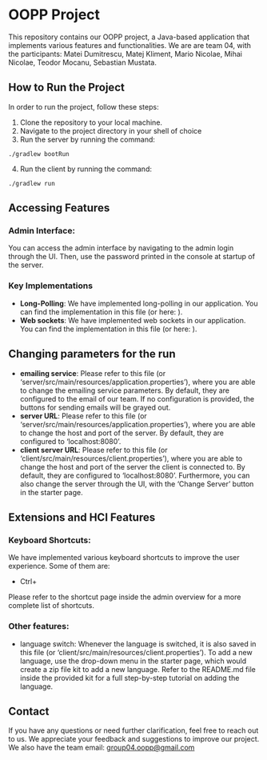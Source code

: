 # OOPP Project
This repository contains our OOPP project, a Java-based application that implements various features and functionalities. We are are team 04, with the participants: Matei Dumitrescu, Matej Kliment, Mario Nicolae, Mihai Nicolae, Teodor Mocanu, Sebastian Mustata.

## How to Run the Project
In order to run the project, follow these steps:
1. Clone the repository to your local machine.
2. Navigate to the project directory in your shell of choice
3. Run the server by running the command:
```console
./gradlew bootRun
```
4. Run the client by running the command:
```console
./gradlew run
```
## Accessing Features
### Admin Interface:
You can access the admin interface by navigating to the admin login through the UI. Then, use the password printed in the console at startup of the server.
### Key Implementations
- **Long-Polling**: We have implemented long-polling in our application. You can find the implementation in this file (or here: ).
- **Web sockets**: We have implemented web sockets in our application. You can find the implementation in this file (or here: ).
## Changing parameters for the run
- **emailing service**: Please refer to this file (or ‘server/src/main/resources/application.properties’), where you are able to change the emailing service parameters. By default, they are configured to the email of our team. If no configuration is provided, the buttons for sending emails will be grayed out.
- **server URL**: Please refer to this file (or ‘server/src/main/resources/application.properties’), where you are able to change the host and port of the server. By default, they are configured to ‘localhost:8080’.
- **client server URL**: Please refer to this file (or ‘client/src/main/resources/client.properties’), where you are able to change the host and port of the server the client is connected to. By default, they are configured to ‘localhost:8080’. Furthermore, you can also change the server through the UI, with the ‘Change Server’ button in the starter page.
## Extensions and HCI Features
### Keyboard Shortcuts:
We have implemented various keyboard shortcuts to improve the user experience. Some of them are:
- Ctrl+

Please refer to the shortcut page inside the admin overview for a more complete list of shortcuts.
### Other features:
- language switch: Whenever the language is switched, it is also saved in this file (or ‘client/src/main/resources/client.properties’). To add a new language, use the drop-down menu in the starter page, which would create a zip file kit to add a new language. Refer to the README.md file inside the provided kit for a full step-by-step tutorial on adding the language.

## Contact
If you have any questions or need further clarification, feel free to reach out to us. We appreciate your feedback and suggestions to improve our project. We also have the team email:
group04.oopp@gmail.com

